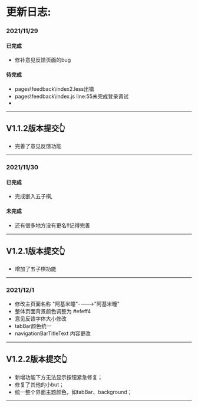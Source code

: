 
# 更新日志:

### 2021/11/29
#### 已完成
* 修补意见反馈页面的bug

#### 待完成
* pages\feedback\index2.less出错
* pages\feedback\index.js line:55未完成登录调试
* 
--------------------
## V1.1.2版本提交👆
* 完善了意见反馈功能
--------------------

### 2021/11/30
#### 已完成
* 完成嵌入五子棋,
#### 未完成
* 还有很多地方没有更名!!记得完善

--------------------
## V1.2.1版本提交👆
* 增加了五子棋功能
--------------------

### 2021/12/1
* 修改主页面名称 "阿基米瞳"---->"阿基米曈"
* 整体页面背景颜色调整为 #efeff4
* 意见反馈字体大小修改
* tabBar颜色统一
* navigationBarTitleText 内容更改

--------------------
## V1.2.2版本提交👆
* 新增功能下方无法显示按钮紧急修复；
* 修复了其他的小but；
* 统一整个界面主题颜色，如tabBar、background；
--------------------